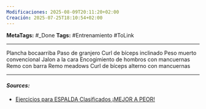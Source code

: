 ```yaml
---
Modificaciones: 2025-08-09T20:11:20+02:00
Creación: 2025-07-25T18:10:54+02:00
---
```

**MetaTags:** #_Done
**Tags:** #Entrenamiento #ToLink 
- - -
Plancha bocaarriba
Paso de granjero
Curl de bíceps inclinado
Peso muerto convencional
Jalon a la cara
Encogimiento de hombros con mancuernas
Remo con barra
Remo meadows
Curl de bíceps alterno con mancuernas
- - - 
#### ***Sources:***
- [Ejercicios para ESPALDA Clasificados ¡MEJOR A PEOR!](https://www.youtube.com/watch?v=ocmgqJ3eJwI&t=545s)